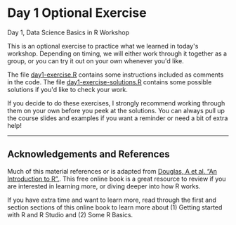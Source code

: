 Day 1 Optional Exercise
================
Day 1, Data Science Basics in R Workshop

This is an optional exercise to practice what we learned in today's workshop. 
Depending on timing, we will either work through it together as a group, or you can try it out on your own whenever you'd like.

The file [day1-exercise.R](https://github.com/seaneff/data-science-basics-2023/tree/main/day1/optional-exercise/day1-exercise.R) contains some instructions included as comments in the code. The file [day1-exercise-solutions.R](https://github.com/seaneff/data-science-basics-2023/tree/main/day1/optional-exercise/day1-exercise-solutions.R) contains some possible solutions if you'd like to check your work.

If you decide to do these exercises, I strongly recommend working through them on your own before you peek at the solutions. You can always pull up the course slides and examples if you want a reminder or need a bit of extra help!  

------------------------------------------------------------------------

## Acknowledgements and References

Much of this material references or is adapted from [Douglas, A et al. “An Introduction to R”.](https://intro2r.com/). This free online book is a great resource to review if you are interested in learning more, or diving deeper into how R works.

If you have extra time and want to learn more, read through the first and section sections of this online book to learn more about (1) Getting started with R and R Studio and (2) Some R Basics.